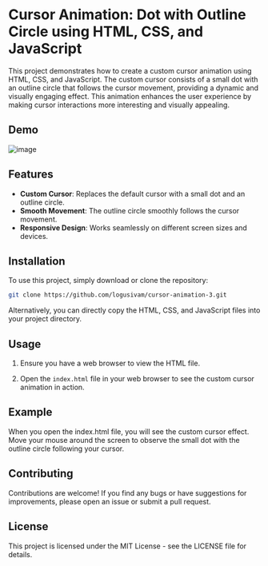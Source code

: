 # Cursor Animation: Dot with Outline Circle using HTML, CSS, and JavaScript

This project demonstrates how to create a custom cursor animation using HTML, CSS, and JavaScript. The custom cursor consists of a small dot with an outline circle that follows the cursor movement, providing a dynamic and visually engaging effect. This animation enhances the user experience by making cursor interactions more interesting and visually appealing.

## Demo
![image](https://github.com/user-attachments/assets/0a844eeb-774b-487d-b67a-a28d355ff9e5)

## Features

- **Custom Cursor**: Replaces the default cursor with a small dot and an outline circle.
- **Smooth Movement**: The outline circle smoothly follows the cursor movement.
- **Responsive Design**: Works seamlessly on different screen sizes and devices.

## Installation

To use this project, simply download or clone the repository:

```bash
git clone https://github.com/logusivam/cursor-animation-3.git
```

Alternatively, you can directly copy the HTML, CSS, and JavaScript files into your project directory.

## Usage
1. Ensure you have a web browser to view the HTML file.

2. Open the `index.html` file in your web browser to see the custom cursor animation in action.

## Example
When you open the index.html file, you will see the custom cursor effect. Move your mouse around the screen to observe the small dot with the outline circle following your cursor.

## Contributing
Contributions are welcome! If you find any bugs or have suggestions for improvements, please open an issue or submit a pull request.

## License
This project is licensed under the MIT License - see the LICENSE file for details.
